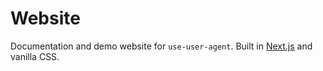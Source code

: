 # Website

Documentation and demo website for `use-user-agent`. Built in [Next.js](https://nextjs.org/) and vanilla CSS.
